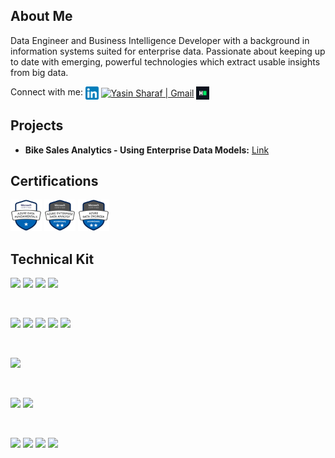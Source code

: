## About Me

Data Engineer and Business Intelligence Developer with a background in information systems suited for enterprise data. Passionate about keeping up to date with emerging, powerful technologies which extract usable insights from big data.

Connect with me:
<a href="https://www.linkedin.com/in/yasin-sharaf/"><img align="center" src="https://github.com/yasinsharaf/yasinsharaf/blob/main/Images/LinkedIn.png" alt="Yasin Sharaf | LinkedIn" width="21px"/></a>
<a href="ysharaf998@gmail.com"><img align="center" src="https://upload.wikimedia.org/wikipedia/commons/thumb/7/7e/Gmail_icon_%282020%29.svg/2560px-Gmail_icon_%282020%29.svg.png" alt="Yasin Sharaf | Gmail" width="21px"/></a>
<a href="https://www.hackerrank.com/profile/ysharaf998"><img align="center" src="https://github.com/yasinsharaf/yasinsharaf/blob/main/Images/HackerRank.png" alt="Yasin Sharaf | LinkedIn" width="21px"/></a>

 ## Projects
 - **Bike Sales Analytics - Using Enterprise Data Models:** [Link](https://github.com/yasinsharaf/Bike-Sales-Enterprise-Data-Analytics-)

## Certifications

<a href="https://www.credly.com/badges/0184f7b7-1459-4b15-97c6-730787e0f18e/linked_in_profile"><img src="https://github.com/yasinsharaf/yasinsharaf/blob/main/Images/fundamentals.png" height= "50"></a>
<a href="https://learn.microsoft.com/api/credentials/share/en-us/YasinSharaf-3679/D453AFBD46E2502A?sharingId"><img src="https://github.com/yasinsharaf/yasinsharaf/blob/main/Images/dataanalyst.png" height= "50"></a>
<a href="https://learn.microsoft.com/en-us/users/yasinsharaf-3679/credentials/certification/azure-data-engineer?tab=credentials-tab"><img src="https://github.com/yasinsharaf/yasinsharaf/blob/main/Images/de.png" height= "50"></a>

## Technical Kit
![](https://img.shields.io/badge/Analytics-Power_BI-gold)
![](https://img.shields.io/badge/Analytics-Tableau-blue)
![](https://img.shields.io/badge/Analytics-Azure_Synapse_Analytics-blue)
![](https://img.shields.io/badge/Analytics-Jupyter_Notebooks-orange)

</br>

![](https://img.shields.io/badge/DW-Google_BigQuery-blue)
![](https://img.shields.io/badge/DW-Azure_Synapse_Analytics-blue)
![](https://img.shields.io/badge/DW-Postgres-blue)
![](https://img.shields.io/badge/RDBMS-SQL_Server-blue)
![](https://img.shields.io/badge/RDBMS-MySQL-blue)

</br>

![](https://img.shields.io/badge/Transformation-dbt-orange)

</br>

![](https://img.shields.io/badge/ETL/Processing-Databricks-red)
![](https://img.shields.io/badge/ETL/Processing-Azure_Data_Factory-blue)

</br>

![](https://img.shields.io/badge/Code-Python-yellow)
![](https://img.shields.io/badge/Code-SQL-blue)
![](https://img.shields.io/badge/Code-Jinja-black)
![](https://img.shields.io/badge/Framework-Apache_Spark-orange)













